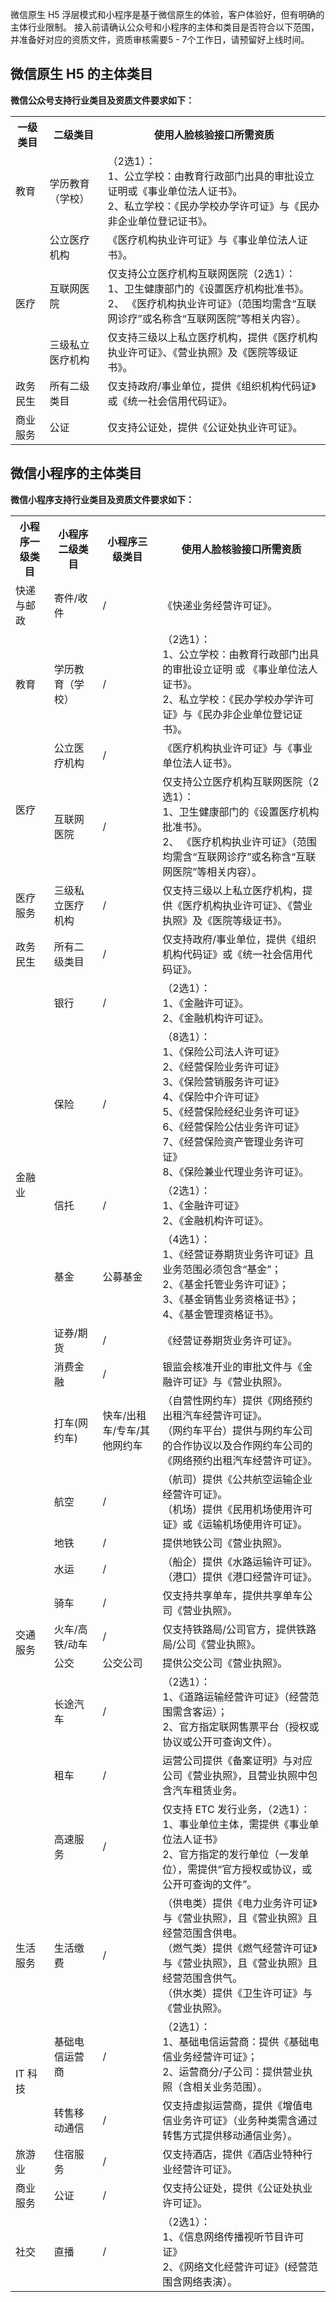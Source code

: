 微信原生 H5 浮层模式和小程序是基于微信原生的体验，客户体验好，但有明确的主体行业限制。
接入前请确认公众号和小程序的主体和类目是否符合以下范围，并准备好对应的资质文件，资质审核需要5 - 7个工作日，请预留好上线时间。
## 微信原生 H5 的主体类目
**微信公众号支持行业类目及资质文件要求如下：**
<table>
<tr>
<th>一级类目</th>  
<th>二级类目</th>  
<th>使用人脸核验接口所需资质 </th>  
</tr>
<tr>
<td>教育</td> 
<td>学历教育（学校）</td>   
<td>（2选1）：<br>1、公立学校：由教育行政部门出具的审批设立证明或《事业单位法人证书》。<br>2、私立学校：《民办学校办学许可证》与《民办非企业单位登记证书》。</td>
</tr> 
<tr>      
<td rowspan="3">医疗</td>
<td>公立医疗机构</td>   
<td>《医疗机构执业许可证》与《事业单位法人证书》。</td>   
<tr>
<td>互联网医院</td>   
<td>仅支持公立医疗机构互联网医院（2选1）：<br>1、卫生健康部门的《设置医疗机构批准书》。<br>2、 《医疗机构执业许可证》（范围均需含“互联网诊疗”或名称含“互联网医院”等相关内容）。</td>   
</tr> 
<td>三级私立医疗机构</td>   
<td>仅支持三级以上私立医疗机构，提供《医疗机构执业许可证》、《营业执照》及《医院等级证书》。</td>   
</tr> 
<tr>      
<td>政务民生</td>   
<td>所有二级类目</td>   
<td> 仅支持政府/事业单位，提供《组织机构代码证》或《统一社会信用代码证》。</td>   
</tr> 
<tr>      
<td> 商业服务			</td>   
<td> 公证	</td>   
<td>仅支持公证处，提供《公证处执业许可证》。</td>   
</tr> 	 	
</table>


## 微信小程序的主体类目
**微信小程序支持行业类目及资质文件要求如下：**
<table>
<tr>
<th>小程序一级类目</th>  
<th>小程序二级类目</th>  
<th>小程序三级类目</th> 
<th>使用人脸核验接口所需资质</th>  
</tr>
<tr>      
<td >快递与邮政</td>   
<td>寄件/收件</td> 
<td>/</td> 
<td>《快递业务经营许可证》。</td>   
</tr>
<tr>      
<td >教育</td>   
<td>学历教育（学校）</td> 
<td>/</td> 
<td>（2选1）：<br>1、公立学校：由教育行政部门出具的审批设立证明 或 《事业单位法人证书》。<br>2、私立学校：《民办学校办学许可证》与《民办非企业单位登记证书》。</td>   
</tr>
<tr>   
<td rowspan="2">医疗</td>   
<td>公立医疗机构</td>   
<td>/</td> 
<td>《医疗机构执业许可证》与《事业单位法人证书》。</td>   
</tr> 
<tr>      
<td>互联网医院</td>   
<td>/</td> 
<td>仅支持公立医疗机构互联网医院（2选1）：<br>1、卫生健康部门的《设置医疗机构批准书》。<br>2、 《医疗机构执业许可证》（范围均需含“互联网诊疗”或名称含“互联网医院”等相关内容）。</td>   
</tr> <tr>
<td>医疗服务</td>
<td>三级私立医疗机构</td> 
<td>/</td> 
<td>仅支持三级以上私立医疗机构，提供《医疗机构执业许可证》、《营业执照》及《医院等级证书》。</td>   
</tr> 
<tr>      
<td>政务民生</td>   
<td>所有二级类目</td> <td>/</td>   
<td> 仅支持政府/事业单位，提供《组织机构代码证》或《统一社会信用代码证》。</td>   
</tr> 	
<tr>      
<td rowspan="6">金融业</td>   
<td>银行</td>  <td>/</td>  
<td>（2选1）：<br>1、《金融许可证》。<br>2、《金融机构许可证》。</td>   
</tr>
<tr>
<td>保险</td>   <td>/</td> 
<td>（8选1）：<br>1、《保险公司法人许可证》<br>2、《经营保险业务许可证》<br>3、《保险营销服务许可证》<br>4、《保险中介许可证》<br>5、《经营保险经纪业务许可证》<br>6、《经营保险公估业务许可证》<br>7、《经营保险资产管理业务许可证》<br>8、《保险兼业代理业务许可证》。</td>
</tr> 
<tr>      
<td>信托</td>   <td>/</td> 
<td>（2选1）：<br>1、《金融许可证》<br>2、《金融机构许可证》。</td>   
</tr> 
<tr>
<td>基金</td>   <td>公募基金</td> 
<td>（4选1）：<br>1、《经营证券期货业务许可证》且业务范围必须包含“基金”；<br>2、《基金托管业务许可证》；<br>3、《基金销售业务资格证书》；<br>4、《基金管理资格证书》。</td>
</tr> 
<tr>
<td>证券/期货 </td>   <td>/</td> 
<td>《经营证券期货业务许可证》。</td>
</tr> 
<tr>
<td>消费金融</td>   <td>/</td> 
<td>	银监会核准开业的审批文件与《金融许可证》与《营业执照》。</td>
</tr> 
<tr>
<td rowspan="10">交通服务</td>   
<td>	打车(网约车) </td><td>快车/出租车/专车/其他网约车</td> 
<td>（自营性网约车）提供《网络预约出租汽车经营许可证》。<br>（网约车平台）提供与网约车公司的合作协议以及合作网约车公司的《网络预约出租汽车经营许可证》。</td>   
</tr> 
<tr>
<td>	航空 </td><td>/</td> 
<td>（航司）提供《公共航空运输企业经营许可证》。<br>（机场）提供《民用机场使用许可证》或《运输机场使用许可证》。</td>   
</tr> 
<tr>
<td>	地铁 </td><td>/</td> 
<td>提供地铁公司《营业执照》。</td>   
</tr> 
<tr>
<td>	水运 </td><td>/</td> 
<td>（船企）提供《水路运输许可证》。<br>（港口）提供《港口经营许可证》。</td>   
</tr>  
<tr>
<td>	骑车 </td><td>/</td> 
<td>仅支持共享单车，提供共享单车公司《营业执照》。</td>   
</tr> 
<tr>
<td>	火车/高铁/动车 </td><td>/</td> 
<td>仅支持铁路局/公司官方，提供铁路局/公司《营业执照》。</td>   
</tr>
		<tr>
<td>	公交 </td><td>公交公司</td> 
<td>提供公交公司《营业执照》。</td>   
</tr>
				<tr>
<td>	长途汽车 </td><td>/</td> 
<td>（2选1）：<br>1、《道路运输经营许可证》（经营范围需含客运）；<br>2、官方指定联网售票平台（授权或协议或公开可查询文件）。</td>   
</tr>
						<tr>
<td>	租车 </td><td>/</td> 
<td>运营公司提供《备案证明》与对应公司《营业执照》，且营业执照中包含汽车租赁业务。</td>   
</tr>
<tr>
<td>	高速服务 </td><td>/</td> 
<td>仅支持 ETC 发行业务，（2选1）：<br>1、事业单位主体，需提供《事业单位法人证书》<br>2、官方指定的发行单位（一发单位），需提供“官方授权或协议，或公开可查询的文件”。</td>   
</tr> 
<tr>      
<td> 生活服务	</td>   
<td> 生活缴费	</td>   <td>/</td> 
<td>（供电类）提供《电力业务许可证》与《营业执照》，且《营业执照》且经营范围含供电。<br>（燃气类）提供《燃气经营许可证》与《营业执照》，且《营业执照》且经营范围含供气。<br>（供水类）提供《卫生许可证》与《营业执照》。</td>   
</tr> 
<tr>
<td rowspan="2"> IT 科技		</td>   
			<td> 基础电信运营商	</td>   <td>/</td> 
<td>（2选1）：<br>1、基础电信运营商：提供《基础电信业务经营许可证》；<br>2、运营商分/子公司：提供营业执照（含相关业务范围）。</td>   
		 </tr> 
<tr>      
<td>转售移动通信</td>    <td>/</td> 
<td>仅支持虚拟运营商，提供《增值电信业务许可证》（业务种类需含通过转售方式提供移动通信业务）。</td>   
</tr> 	 
<tr>      
<td>旅游业</td>   
<td> 住宿服务		</td>    <td>/</td> 
<td>仅支持酒店，提供《酒店业特种行业经营许可证》。</td>   
</tr> 
<tr>      
<td> 商业服务			</td>   
<td> 公证	</td>    <td>/</td> 
<td>仅支持公证处，提供《公证处执业许可证》。</td>   
</tr> 	 	
<tr>      
<td>社交</td>   
<td> 直播		</td>    <td>/</td> 
<td>（2选1）：<br>1、《信息网络传播视听节目许可证》<br>2、《网络文化经营许可证》(经营范围含网络表演）。</td>   
</tr> 
</table>


